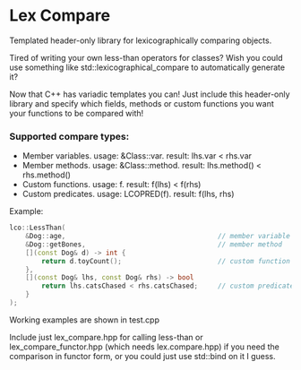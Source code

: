 # Lex Compare

Templated header-only library for lexicographically comparing objects.

Tired of writing your own less-than operators for classes? Wish you could use
something like std::lexicographical_compare to automatically generate it?

Now that C++ has variadic templates you can! Just include this header-only
library and specify which fields, methods or custom functions you want your
functions to be compared with!

### Supported compare types:

* Member variables.  usage: &Class::var.    result: lhs.var < rhs.var
* Member methods.    usage: &Class::method. result: lhs.method() < rhs.method()
* Custom functions.  usage: f.              result: f(lhs) < f(rhs)
* Custom predicates. usage: LCOPRED(f).     result: f(lhs, rhs)

Example:
```c++
lco::LessThan(
    &Dog::age,                                      // member variable
    &Dog::getBones,                                 // member method
    [](const Dog& d) -> int {
        return d.toyCount();                        // custom function
    },
    [](const Dog& lhs, const Dog& rhs) -> bool
        return lhs.catsChased < rhs.catsChased;     // custom predicate
    }
);
```

Working examples are shown in test.cpp

Include just lex_compare.hpp for calling less-than or lex_compare_functor.hpp
(which needs lex.compare.hpp) if you need the comparison in functor form,
or you could just use std::bind on it I guess.
